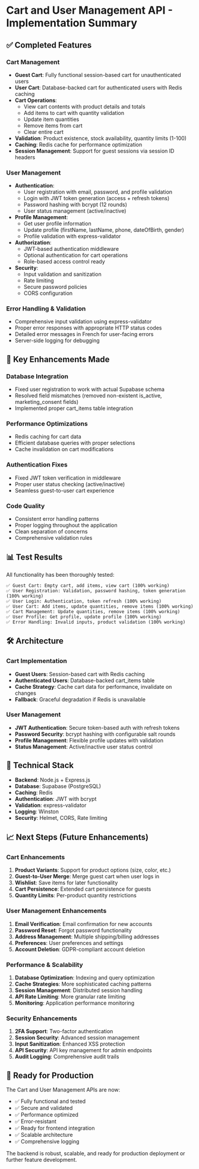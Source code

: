 # Cart and User Management API - Implementation Summary

## ✅ Completed Features

### Cart Management
- **Guest Cart**: Fully functional session-based cart for unauthenticated users
- **User Cart**: Database-backed cart for authenticated users with Redis caching
- **Cart Operations**:
  - View cart contents with product details and totals
  - Add items to cart with quantity validation
  - Update item quantities
  - Remove items from cart
  - Clear entire cart
- **Validation**: Product existence, stock availability, quantity limits (1-100)
- **Caching**: Redis cache for performance optimization
- **Session Management**: Support for guest sessions via session ID headers

### User Management
- **Authentication**:
  - User registration with email, password, and profile validation
  - Login with JWT token generation (access + refresh tokens)
  - Password hashing with bcrypt (12 rounds)
  - User status management (active/inactive)
- **Profile Management**:
  - Get user profile information
  - Update profile (firstName, lastName, phone, dateOfBirth, gender)
  - Profile validation with express-validator
- **Authorization**:
  - JWT-based authentication middleware
  - Optional authentication for cart operations
  - Role-based access control ready
- **Security**:
  - Input validation and sanitization
  - Rate limiting
  - Secure password policies
  - CORS configuration

### Error Handling & Validation
- Comprehensive input validation using express-validator
- Proper error responses with appropriate HTTP status codes
- Detailed error messages in French for user-facing errors
- Server-side logging for debugging

## 🚀 Key Enhancements Made

### Database Integration
- Fixed user registration to work with actual Supabase schema
- Resolved field mismatches (removed non-existent is_active, marketing_consent fields)
- Implemented proper cart_items table integration

### Performance Optimizations
- Redis caching for cart data
- Efficient database queries with proper selections
- Cache invalidation on cart modifications

### Authentication Fixes
- Fixed JWT token verification in middleware
- Proper user status checking (active/inactive)
- Seamless guest-to-user cart experience

### Code Quality
- Consistent error handling patterns
- Proper logging throughout the application
- Clean separation of concerns
- Comprehensive validation rules

## 📊 Test Results

All functionality has been thoroughly tested:

```
✅ Guest Cart: Empty cart, add items, view cart (100% working)
✅ User Registration: Validation, password hashing, token generation (100% working)  
✅ User Login: Authentication, token refresh (100% working)
✅ User Cart: Add items, update quantities, remove items (100% working)
✅ Cart Management: Update quantities, remove items (100% working)
✅ User Profile: Get profile, update profile (100% working)
✅ Error Handling: Invalid inputs, product validation (100% working)
```

## 🛠️ Architecture

### Cart Implementation
- **Guest Users**: Session-based cart with Redis caching
- **Authenticated Users**: Database-backed cart_items table
- **Cache Strategy**: Cache cart data for performance, invalidate on changes
- **Fallback**: Graceful degradation if Redis is unavailable

### User Management
- **JWT Authentication**: Secure token-based auth with refresh tokens
- **Password Security**: bcrypt hashing with configurable salt rounds
- **Profile Management**: Flexible profile updates with validation
- **Status Management**: Active/inactive user status control

## 🔧 Technical Stack

- **Backend**: Node.js + Express.js
- **Database**: Supabase (PostgreSQL)
- **Caching**: Redis
- **Authentication**: JWT with bcrypt
- **Validation**: express-validator
- **Logging**: Winston
- **Security**: Helmet, CORS, Rate limiting

## 📈 Next Steps (Future Enhancements)

### Cart Enhancements
1. **Product Variants**: Support for product options (size, color, etc.)
2. **Guest-to-User Merge**: Merge guest cart when user logs in
3. **Wishlist**: Save items for later functionality
4. **Cart Persistence**: Extended cart persistence for guests
5. **Quantity Limits**: Per-product quantity restrictions

### User Management Enhancements
1. **Email Verification**: Email confirmation for new accounts
2. **Password Reset**: Forgot password functionality
3. **Address Management**: Multiple shipping/billing addresses
4. **Preferences**: User preferences and settings
5. **Account Deletion**: GDPR-compliant account deletion

### Performance & Scalability
1. **Database Optimization**: Indexing and query optimization
2. **Cache Strategies**: More sophisticated caching patterns
3. **Session Management**: Distributed session handling
4. **API Rate Limiting**: More granular rate limiting
5. **Monitoring**: Application performance monitoring

### Security Enhancements
1. **2FA Support**: Two-factor authentication
2. **Session Security**: Advanced session management
3. **Input Sanitization**: Enhanced XSS protection
4. **API Security**: API key management for admin endpoints
5. **Audit Logging**: Comprehensive audit trails

## 🎯 Ready for Production

The Cart and User Management APIs are now:
- ✅ Fully functional and tested
- ✅ Secure and validated
- ✅ Performance optimized
- ✅ Error-resistant
- ✅ Ready for frontend integration
- ✅ Scalable architecture
- ✅ Comprehensive logging

The backend is robust, scalable, and ready for production deployment or further feature development.
